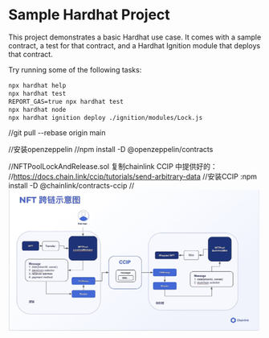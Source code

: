 # Sample Hardhat Project

This project demonstrates a basic Hardhat use case. It comes with a sample contract, a test for that contract, and a Hardhat Ignition module that deploys that contract.

Try running some of the following tasks:

```shell
npx hardhat help
npx hardhat test
REPORT_GAS=true npx hardhat test
npx hardhat node
npx hardhat ignition deploy ./ignition/modules/Lock.js
```
//git pull --rebase origin main


//安装openzeppelin
//npm install -D @openzeppelin/contracts

//NFTPoolLockAndRelease.sol  复制chainlink CCIP 中提供好的：
//https://docs.chain.link/ccip/tutorials/send-arbitrary-data
//安装CCIP :npm install -D @chainlink/contracts-ccip
//![alt text](ccip-示意图.png)